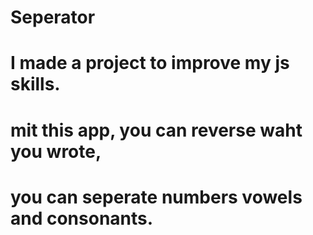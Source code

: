 # Seperator
# I made a project to improve my js skills.
# mit this app, you can reverse waht you wrote,
# you can seperate numbers vowels and consonants.
